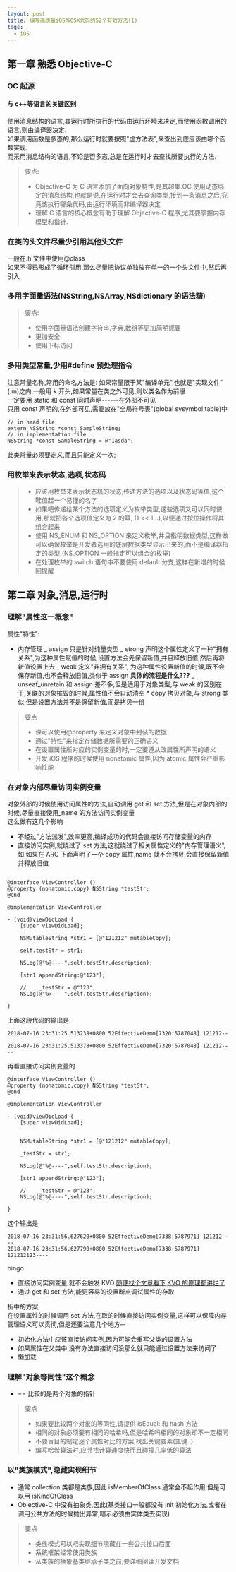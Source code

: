 ```yaml
---
layout: post
title: 编写高质量iOS与OSX代码的52个有效方法(1)
tags:
  - iOS
---
```


## 第一章 熟悉 Objective-C

### OC 起源

#### 与 c++等语言的关键区别

使用消息结构的语言,其运行时所执行的代码由运行环境来决定,而使用函数调用的语言,则由编译器决定.  
如果调用函数是多态的,那么运行时就要按照"虚方法表",来查出到底应该由哪个函数实现.  
而采用消息结构的语言,不论是否多态,总是在运行时才去查找所要执行的方法.

> 要点:
>
> - Objective-C 为 C 语言添加了面向对象特性,是其超集.OC 使用动态绑定的消息结构,也就是说,在运行时才会去查询类型,接到一条消息之后,究竟该执行哪条代码,由运行环境而非编译器决定.
> - 理解 C 语言的核心概念有助于理解 Objective-C 程序,尤其要掌握内存模型和指针.

### 在类的头文件尽量少引用其他头文件

一般在.h 文件中使用@class  
如果不得已形成了循环引用,那么尽量把协议单独放在单一的一个头文件中,然后再引入

### 多用字面量语法(NSString,NSArray,NSdictionary 的语法糖)

> 要点:
>
> - 使用字面量语法创建字符串,字典,数组等更加简明扼要
> - 更加安全
> - 使用下标访问

### 多用类型常量,少用#define 预处理指令

注意常量名称,常用的命名方法是: 如果常量限于某"编译单元",也就是"实现文件"(.m)之内,一般用 k 开头,如果常量在类之外可见,则以类名作为前缀  
一定要用 static 和 const 同时声明------在外部不可见  
只用 const 声明的,在外部可见,需要放在"全局符号表"(global sysymbol table)中

```
// in head file
extern NSString *const SampleString;
// in implementation file
NSString *const SampleString = @"1asda";
```

此类常量必须要定义,而且只能定义一次;

### 用枚举来表示状态,选项,状态码

> - 应该用枚举来表示状态机的状态,传递方法的选项以及状态码等值,这个鞋值起一个易懂的名字
> - 如果吧传递给某个方法的选项定义为枚举类型,这些选项又可以同时使用,那就把各个选项值定义为 2 的幂, (1 << 1...),以便通过按位操作将其组合起来
> - 使用 NS_ENUM 和 NS_OPTION 来定义枚举,并且指明数据类型,这样做可以确保枚举是开发者选用的底层数据类型显示出来的,而不是编译器指定的类型,(NS_OPTION 一般指定可以组合的枚举)
> - 在处理枚举的 switch 语句中不要使用 default 分支,这样在新增的时候回提醒

## 第二章 对象,消息,运行时

### 理解"属性这一概念"

属性"特性":

- 内存管理
  _ assign 只是针对纯量类型
  _ strong 声明这个属性定义了一种"拥有关系",为这种属性赋值的时候,设置方法会先保留新值,并且释放旧值,然后再将新值设置上去
  _ weak 定义"非拥有关系", 为这种属性设置新值的时候,既不会保存新值,也不会释放旧值,类似于 assign **具体的流程是什么???**
  _ unseaf_unretain 和 assign 差不多,但是适用于对象类型,与 weak 的区别在于,关联的对象摧毁的时候,属性值不会自动清空 \* copy 拷贝对象,与 strong 类似,但是设置方法并不是保留新值,而是拷贝一份

> 要点
>
> - 课可以使用@property 来定义对象中封装的数据
> - 通过"特性"来指定存储数据所需要的正确语义
> - 在设置属性所对应的实例变量的时,一定要遵从改属性所声明的语义
> - 开发 iOS 程序的时候使用 nonatomic 属性,因为 atomic 属性会严重影响性能

### 在对象内部尽量访问实例变量

对象外部的时候使用访问属性的方法,自动调用 get 和 set 方法,但是在对象内部的时候,尽量直接使用\_name 的方法访问实例变量  
这么做有这几个影响

- 不经过"方法派发",效率更高,编译成功的代码会直接访问存储变量的内存
- 直接访问实例,就绕过了 set 方法,这就绕过了相关属性定义的"内存管理语义",如:如果在 ARC 下面声明了一个 copy 属性,name 就不会拷贝,会直接保留新值并释放旧值

```

@interface ViewController ()
@property (nonatomic,copy) NSString *testStr;
@end

@implementation ViewController

- (void)viewDidLoad {
    [super viewDidLoad];

    NSMutableString *str1 = [@"121212" mutableCopy];

    self.testStr = str1;

    NSLog(@"%@----",self.testStr.description);

    [str1 appendString:@"123"];

    //    _testStr = @"123";
    NSLog(@"%@----",self.testStr.description);

}

```

上面这段代码的输出是

```
2018-07-16 23:31:25.513238+0800 52EffectiveDemo[7320:5787048] 121212----
2018-07-16 23:31:25.513378+0800 52EffectiveDemo[7320:5787048] 121212----

```

再看直接访问实例变量的

```
@interface ViewController ()
@property (nonatomic,copy) NSString *testStr;
@end

@implementation ViewController

- (void)viewDidLoad {
    [super viewDidLoad];


    NSMutableString *str1 = [@"121212" mutableCopy];

    _testStr = str1;

    NSLog(@"%@----",self.testStr.description);

    [str1 appendString:@"123"];

    //    _testStr = @"123";
    NSLog(@"%@----",self.testStr.description);

}
```

这个输出是

```
2018-07-16 23:31:56.627620+0800 52EffectiveDemo[7338:5787971] 121212----
2018-07-16 23:31:56.627790+0800 52EffectiveDemo[7338:5787971] 121212123----

```

bingo

- 直接访问实例变量,就不会触发 KVO [随便找个文章看下,KVO 的原理都讲烂了](https://www.jianshu.com/p/e59bb8f59302)
- 通过 get 和 set 方法,能更容易的设置断点调试属性的存取

折中的方案;  
在设置属性的时候调用 set 方法,在取的时候直接访问实例变量,这样可以保障内存管理语义可以贯彻,但是还要注意几个地方--

- 初始化方法中应该直接访问实例,因为可能会重写父类的设置方法
- 如果属性在父类中,没有办法直接访问没那么就只能通过设置方法来访问了
- 懒加载

### 理解"对象等同性"这个概念

- == 比较的是两个对象的指针

> 要点
>
> - 如果要比较两个对象的等同性,请提供 isEqual: 和 hash 方法
> - 相同的对象必须要有相同的哈希吗,但是哈希吗相同的对象却不一定相同
> - 不要盲目的制定逐个属性对比的方案,找出关键要素(主键..)
> - 编写哈希算法时,应寻找计算速度快而且碰撞几率低的算法

### 以"类族模式",隐藏实现细节

- 通常 collection 类都是类族,因此 isMemberOfClass 通常会不起作用,但是可以用 isKindOfClass
- Objective-C 中没有抽象类,因此(基类接口一般都没有 init 初始化方法,或者在调用公共方法的时候抛出异常,暗示必须由实体类去实现)

> 要点
>
> - 类族模式可以吧实现细节隐藏在一套公共接口后面
> - 系统框架经常使用类族
> - 从类族的抽象基类继承子类之前,要详细阅读开发文档
